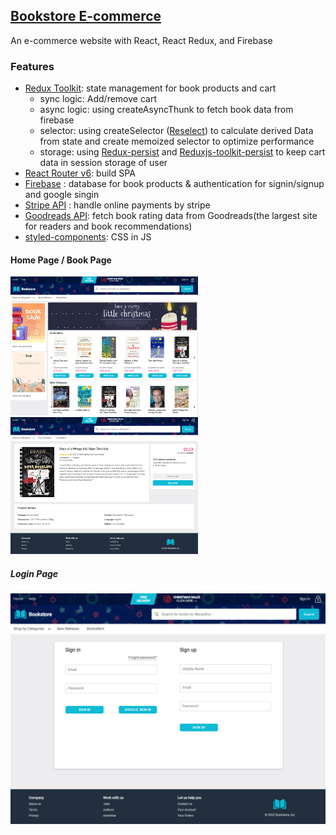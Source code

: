 ## [Bookstore E-commerce ](https://effervescent-muffin-f405f0.netlify.app/)

An e-commerce website with React, React Redux, and Firebase


### Features

- [Redux Toolkit](https://redux-toolkit.js.org/): state management for book products and cart
  - sync logic: Add/remove cart 
  - async logic: using createAsyncThunk to fetch book data from firebase
  - selector: using createSelector ([Reselect](https://www.npmjs.com/package/reselect)) to calculate derived Data from state and create memoized selector to optimize performance
  - storage: using [Redux-persist](https://www.npmjs.com/package/redux-persist) and [Reduxjs-toolkit-persist](https://www.npmjs.com/package/reduxjs-toolkit-persist) to keep cart data in session storage of user
- [React Router v6](https://reactrouter.com/en/main): build SPA 
- [Firebase](https://firebase.google.com/) : database for book products & authentication for signin/signup and google singin
- [Stripe API](https://www.npmjs.com/package/stripe) : handle online payments by stripe
- [Goodreads API](https://www.goodreads.com/api): fetch book rating data from Goodreads(the largest site for readers and book recommendations)
- [styled-components](https://styled-components.com/): CSS in JS


#### Home Page / Book Page
<p float="left">
  <img src="https://github.com/jssffl/bookstore-app/blob/main/bookstore-app-homepage.png" width="300" />
  <img src="https://github.com/jssffl/bookstore-app/blob/main/bookstore-app-bookpage.png" width="300" /> 
</p>


##### Login Page
![image](https://github.com/jssffl/bookstore-app/blob/main/bookstore-app-authpage.png)
